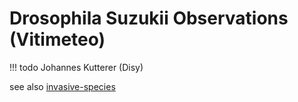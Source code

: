 # Drosophila Suzukii Observations (Vitimeteo)

!!! todo
    Johannes Kutterer (Disy)
    
[VitiMeteo]: http://www.vitimeteo.de

see also [invasive-species](../../../demos/invasive-species)
